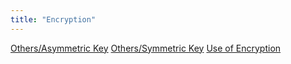 ```yaml
---
title: "Encryption"
--- 
```

[Others/Asymmetric Key](Others/Asymmetric%20Key.md)
[Others/Symmetric Key](Others/Symmetric%20Key.md)
[Use of Encryption](Use%20of%20Encryption.md)